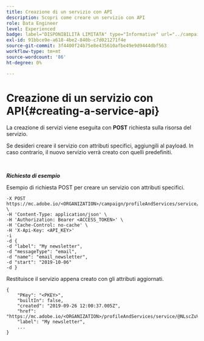 ```yaml
---
title: Creazione di un servizio con API
description: Scopri come creare un servizio con API
role: Data Engineer
level: Experienced
badge: label="DISPONIBILITÀ LIMITATA" type="Informative" url="../campaign-standard-migration-home.md" tooltip="Limitato agli utenti Campaign Standard migrati"
exl-id: 91bbce9e-a618-4be2-840b-c7d021271f4e
source-git-commit: 3f4400f24b75e8e435610afbe49e9d9444dbf563
workflow-type: tm+mt
source-wordcount: '86'
ht-degree: 0%

---
```


# Creazione di un servizio con API{#creating-a-service-api}

La creazione di servizi viene eseguita con **POST** richiesta sulla risorsa del servizio.

Se desideri creare il servizio con attributi specifici, aggiungili al payload. In caso contrario, il nuovo servizio verrà creato con quelli predefiniti.

<br/>

***Richiesta di esempio***

Esempio di richiesta POST per creare un servizio con attributi specifici.

```
-X POST https://mc.adobe.io/<ORGANIZATION>/campaign/profileAndServices/service/ \
-H 'Content-Type: application/json' \
-H 'Authorization: Bearer <ACCESS_TOKEN>' \
-H 'Cache-Control: no-cache' \
-H 'X-Api-Key: <API_KEY>'
-i
-d {
-d "label": "My newsletter",
-d "messageType": "email",
-d "name": "email_newsletter",
-d "start": "2019-10-06"
-d }
```

Restituisce il servizio appena creato con gli attributi aggiornati.

```
{
    "PKey": "<PKEY>",
    "builtIn": false,
    "created": "2019-09-26 12:00:37.005Z",
    "href": "https://mc.adobe.io/<ORGANIZATION>/profileAndServices/service/@NLscZuVHxdVu9rPftvrMWFfR1zRIxQGswSOmGLrK09JTF_iWhB0JCUHEndA_vvy__k9mzOYa5NVkcWDcrK8qGh0wygahX9kRcD44kiWWSEceShn3",
    "label": "My newsletter",
    ...
}
```
